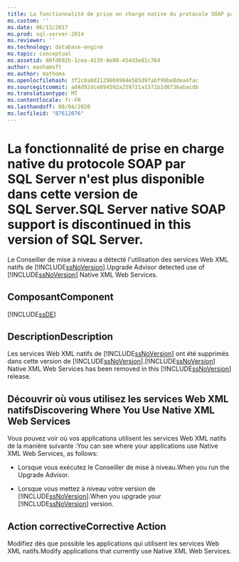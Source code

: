 ```yaml
---
title: La fonctionnalité de prise en charge native du protocole SOAP par SQL Server n'est plus disponible dans cette version de SQL Server. | Microsoft Docs
ms.custom: ''
ms.date: 06/13/2017
ms.prod: sql-server-2014
ms.reviewer: ''
ms.technology: database-engine
ms.topic: conceptual
ms.assetid: 80fd692b-1cea-4139-8e80-454d3e81c76d
author: mashamsft
ms.author: mathoma
ms.openlocfilehash: 3f2c0a0d2129869984e585d9fabf99be8dea4fac
ms.sourcegitcommit: ad4d92dce894592a259721a1571b1d8736abacdb
ms.translationtype: MT
ms.contentlocale: fr-FR
ms.lasthandoff: 08/04/2020
ms.locfileid: "87612076"
---
```

# <a name="sql-server-native-soap-support-is-discontinued-in-this-version-of-sql-server"></a><span data-ttu-id="c5744-103">La fonctionnalité de prise en charge native du protocole SOAP par SQL Server n'est plus disponible dans cette version de SQL Server.</span><span class="sxs-lookup"><span data-stu-id="c5744-103">SQL Server native SOAP support is discontinued in this version of SQL Server.</span></span>
  <span data-ttu-id="c5744-104">Le Conseiller de mise à niveau a détecté l'utilisation des services Web XML natifs de [!INCLUDE[ssNoVersion](../../includes/ssnoversion-md.md)].</span><span class="sxs-lookup"><span data-stu-id="c5744-104">Upgrade Advisor detected use of [!INCLUDE[ssNoVersion](../../includes/ssnoversion-md.md)] Native XML Web Services.</span></span>  
  
## <a name="component"></a><span data-ttu-id="c5744-105">Composant</span><span class="sxs-lookup"><span data-stu-id="c5744-105">Component</span></span>  
 [!INCLUDE[ssDE](../../includes/ssde-md.md)]  
  
## <a name="description"></a><span data-ttu-id="c5744-106">Description</span><span class="sxs-lookup"><span data-stu-id="c5744-106">Description</span></span>  
 <span data-ttu-id="c5744-107">Les services Web XML natifs de [!INCLUDE[ssNoVersion](../../includes/ssnoversion-md.md)] ont été supprimés dans cette version de [!INCLUDE[ssNoVersion](../../includes/ssnoversion-md.md)].</span><span class="sxs-lookup"><span data-stu-id="c5744-107">[!INCLUDE[ssNoVersion](../../includes/ssnoversion-md.md)] Native XML Web Services has been removed in this [!INCLUDE[ssNoVersion](../../includes/ssnoversion-md.md)] release.</span></span>  
  
## <a name="discovering-where-you-use-native-xml-web-services"></a><span data-ttu-id="c5744-108">Découvrir où vous utilisez les services Web XML natifs</span><span class="sxs-lookup"><span data-stu-id="c5744-108">Discovering Where You Use Native XML Web Services</span></span>  
 <span data-ttu-id="c5744-109">Vous pouvez voir où vos applications utilisent les services Web XML natifs de la manière suivante :</span><span class="sxs-lookup"><span data-stu-id="c5744-109">You can see where your applications use Native XML Web Services, as follows:</span></span>  
  
-   <span data-ttu-id="c5744-110">Lorsque vous exécutez le Conseiller de mise à niveau.</span><span class="sxs-lookup"><span data-stu-id="c5744-110">When you run the Upgrade Advisor.</span></span>  
  
-   <span data-ttu-id="c5744-111">Lorsque vous mettez à niveau votre version de [!INCLUDE[ssNoVersion](../../includes/ssnoversion-md.md)].</span><span class="sxs-lookup"><span data-stu-id="c5744-111">When you upgrade your [!INCLUDE[ssNoVersion](../../includes/ssnoversion-md.md)] version.</span></span>  
  
## <a name="corrective-action"></a><span data-ttu-id="c5744-112">Action corrective</span><span class="sxs-lookup"><span data-stu-id="c5744-112">Corrective Action</span></span>  
 <span data-ttu-id="c5744-113">Modifiez dès que possible les applications qui utilisent les services Web XML natifs.</span><span class="sxs-lookup"><span data-stu-id="c5744-113">Modify applications that currently use Native XML Web Services.</span></span>  
  
  
